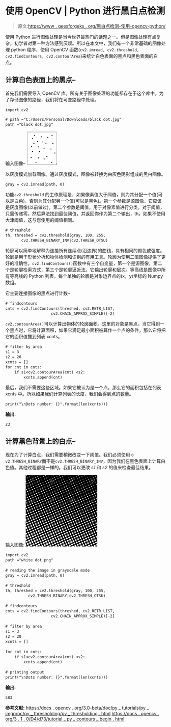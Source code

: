 # 使用 OpenCV | Python 进行黑白点检测

> 原文:[https://www . geesforgeks . org/黑白点检测-使用-opencv-python/](https://www.geeksforgeeks.org/white-and-black-dot-detection-using-opencv-python/)

使用 Python 进行图像处理是当今世界最热门的话题之一。但是图像处理有点复杂，初学者对第一种方法感到厌烦。所以在本文中，我们有一个非常基础的图像处理 python 程序，使用 OpenCV 函数(`cv2.imread, cv2.threshold, cv2.findContours, cv2.contourArea`)来统计白色表面的黑点和黑色表面的白点。

## 计算白色表面上的黑点–

首先我们需要导入 OpenCV 库。所有关于图像处理的功能都存在于这个库中。为了存储图像的路径，我们将在可变路径中处理。

```
import cv2
```

```
# path ="C:/Users/Personal/Downloads/black dot.jpg"
path ="black dot.jpg"
```

输入图像–
![](img/481d14bd11eabf66f1d0d50f2c48fa80.png)

以灰度模式加载图像。通过灰度模式，图像被转换为由灰色阴影组成的黑白图像。

```
gray = cv2.imread(path, 0)
```

功能`cv2.threshold` 的工作原理是，如果像素值大于阈值，则为其分配一个值(可以是白色)，否则为其分配另一个值(可以是黑色)。第一个参数是源图像，它应该是灰度图像(以前做过)。第二个参数是阈值，用于对像素值进行分类。对于阈值，只需传递零。然后算法找到最佳阈值，并返回你作为第二个输出，th。如果不使用大津阈值，这与您使用的阈值相同。

```
# threshold
th, threshed = cv2.threshold(gray, 100, 255,
       cv2.THRESH_BINARY_INV|cv2.THRESH_OTSU)
```

轮廓可以简单地解释为连接所有连续点(沿边界)的曲线，具有相同的颜色或强度。轮廓是用于形状分析和物体检测和识别的有用工具。轮廓为使用二值图像提供了更好的准确性。`cv2.findContours()`函数中有三个自变量，第一个是源图像，第二个是轮廓检索方式，第三个是轮廓逼近法。它输出轮廓和层次。等高线是图像中所有等高线的 Python 列表。每个单独的轮廓是对象边界点的(x，y)坐标的 Numpy 数组。

它主要连接图像的黑点进行计数–

```
# findcontours
cnts = cv2.findContours(threshed, cv2.RETR_LIST,
                    cv2.CHAIN_APPROX_SIMPLE)[-2]
```

`cv2.contourArea()`可以计算出物体的轮廓面积。这里的对象是黑点。当它得到一个黑点时，它将计算面积，如果它满足最小面积被算作一个点的条件，那么它将把它的面积值推到列表 xcnts。

```
# filter by area
s1 = 3
s2 = 20
xcnts = []
for cnt in cnts:
    if s1<cv2.contourArea(cnt) <s2:
        xcnts.append(cnt)
```

最后，我们不需要这些区域。如果它被认为是一个点，那么它的面积包括在列表 xcnts 中。所以如果我们计算列表的长度，我们会得到点的数量。

```
print("\nDots number: {}".format(len(xcnts)))
```

**输出:**

```
23
```

## 计算黑色背景上的白点–

现在为了计算白点，我们需要稍微改变一下阈值。我们必须使用 c `v2.THRESH_BINARY`而不是`cv2.THRESH_BINARY_INV`，因为我们在黑色表面上计算白色值。其他过程都是一样的。我们可以更改 *s1* 和 *s2* 的值来检查最佳结果。

输入图像:
![](img/c0606662589266914c63524127bfbd6b.png)

```
import cv2
path ="white dot.png"

# reading the image in grayscale mode
gray = cv2.imread(path, 0)

# threshold
th, threshed = cv2.threshold(gray, 100, 255, 
          cv2.THRESH_BINARY|cv2.THRESH_OTSU)

# findcontours
cnts = cv2.findContours(threshed, cv2.RETR_LIST, 
                    cv2.CHAIN_APPROX_SIMPLE)[-2]

# filter by area
s1 = 3
s2 = 20
xcnts = []

for cnt in cnts:
    if s1<cv2.contourArea(cnt) <s2:
        xcnts.append(cnt)

# printing output
print("\nDots number: {}".format(len(xcnts)))
```

**输出:**

```
583
```

**参考文献:**
[https://docs . opencv . org/3.0-beta/doc/py _ tutorials/py _ imgproc/py _ thresholding/py _ thresholding . html](https://docs.opencv.org/3.0-beta/doc/py_tutorials/py_imgproc/py_thresholding/py_thresholding.html)
[https://docs . opencv . org/3 . 1 . 0/D4/d73/tutorial _ py _ contours _ begin . html](https://docs.opencv.org/3.1.0/d4/d73/tutorial_py_contours_begin.html)